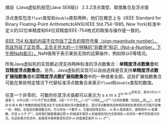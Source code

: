 摘自《Java虚拟机规范(Java SE8版)》 2.3.2浮点类型、取值集合及浮点值<p/>
	<p>浮点类型包含<code>float</code>类型和<code>double</code>类型两种，他们在概念上与《IEEE Standard for Binary Floating-Point Arithmetic》(ANSI/IEEE Std.754-1985, New York)标准中定义的32位单精度和64位双精度IEEE-754格式的取值与操作是一致的。</p>
	<p><u>IEEE 754 标准的内容不仅包括了正负的带符号量（sign-magnitude number），而且包括了正负零、正负无穷大的一个特殊的“非数字”标识（Not-a-Number，下午用NaN表示）。</u>NaN值用于表示某些无效的运算操作，例如除以0等情况。</p>
	<p>所有Java虚拟机的实现都必须支持两种标准的浮点数集合：<strong>单精度浮点数集合</strong>和<strong>双精度浮点数集合</strong>。另外，Java虚拟机实现可以自由选择是否支持<strong>单精度浮点数扩展指数集合</strong>和<strong>双精度浮点数扩展指数集合</strong>中的一种或者全部。这些扩展指数集合可能在某些特定情况下代替标准浮点数集合来表示<code>fload</code>和<code>double</code>类型的数值。</p>
	<p>任意一个非零的、可数的任意浮点值都可以表示为 s x m x 2<sup><small>(e-N+1)</small><sup>的形式，其中s可以+1或者-1，m可以是一个小于2<sup><small>N</small></sup>的正整数，e是一个介于E<sub><small>min</small></sub>=-(2<sup><small>K-1</small></sup>-2)和E<sub><small>max</small></sub>=2<sup><small>K-1</small></sup>-1之间的整数（包括E<sub><small>min</small></sub>和<sub><small>max</small></sub>）。这里的 N 和 K 两个参数的取值范围决定于当前采用的浮点数值集合。部分浮点数使用这种规则得到的表现形式可能不是唯一的，例如，在指定的数值集合内，可以存在一个数字 v，它能找到特定的s 、m 和 e 值来表示，使得其中 m 是偶数，并且 e 小于 2<sup><small>K-1</small></sup>，这样我们就能够通过把 m 的值减半再将 e 的值增加1的方式来得到 v 的另外一种不同的表示形式。在这些表示形式中，如果其中某种表现形式中 m 的值满足条件 m >= 2<sup><small>N-1</small></sup>，</p>
